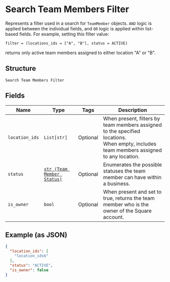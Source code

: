 
# Search Team Members Filter

Represents a filter used in a search for `TeamMember` objects. `AND` logic is applied
between the individual fields, and `OR` logic is applied within list-based fields.
For example, setting this filter value:

```
filter = (locations_ids = ["A", "B"], status = ACTIVE)
```

returns only active team members assigned to either location "A" or "B".

## Structure

`Search Team Members Filter`

## Fields

| Name | Type | Tags | Description |
|  --- | --- | --- | --- |
| `location_ids` | `List[str]` | Optional | When present, filters by team members assigned to the specified locations.<br>When empty, includes team members assigned to any location. |
| `status` | [`str (Team Member Status)`](../../doc/models/team-member-status.md) | Optional | Enumerates the possible statuses the team member can have within a business. |
| `is_owner` | `bool` | Optional | When present and set to true, returns the team member who is the owner of the Square account. |

## Example (as JSON)

```json
{
  "location_ids": [
    "location_ids6"
  ],
  "status": "ACTIVE",
  "is_owner": false
}
```

